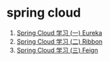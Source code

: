# spring cloud

1. [Spring Cloud 学习 (一) Eureka](https://www.cnblogs.com/victorbu/p/11005144.html)
1. [Spring Cloud 学习 (二) Ribbon](https://www.cnblogs.com/victorbu/p/11007755.html)
1. [Spring Cloud 学习 (三) Feign](https://www.cnblogs.com/victorbu/p/11008396.html)

